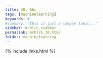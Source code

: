 ```yaml
---
title: 30. Abc
tags: [machinelearning]
keywords: #
#summary: "This is just a sample topic..."
sidebar: mchlrn_sidebar
permalink: mchlrn_30.html
folder: machinelearning
---
```


{% include links.html %}